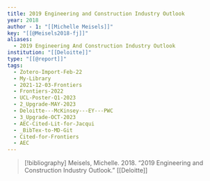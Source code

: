 ```yaml
---
title: 2019 Engineering and Construction Industry Outlook
year: 2018
author - 1: "[[Michelle Meisels]]"
key: "[[@Meisels2018-fj]]"
aliases:
  - 2019 Engineering And Construction Industry Outlook
institution: "[[Deloitte]]"
type: "[[@report]]"
tags:
  - Zotero-Import-Feb-22
  - My-Library
  - 2021-12-03-Frontiers
  - Frontiers-2022
  - UCL-Poster-Q1-2023
  - 2_Upgrade-MAY-2023
  - Deloitte---McKinsey---EY---PWC
  - 3_Upgrade-OCT-2023
  - AEC-Cited-Lit-for-Jacqui
  - _BibTex-to-MD-Git
  - Cited-for-Frontiers
  - AEC
---
```


> [!bibliography]
> Meisels, Michelle. 2018. “2019 Engineering and Construction Industry Outlook.” [[Deloitte]]
